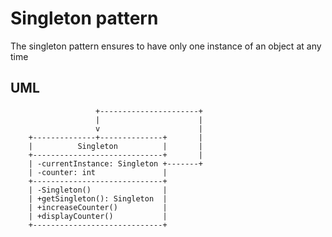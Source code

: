 # Singleton pattern #
The singleton pattern ensures to have only one instance of an object at any time

## UML ##
                       +----------------------+
                       |                      |
                       v                      |
        +--------------+--------------+       |
        |          Singleton          |       |
        +-----------------------------+       |
        | -currentInstance: Singleton +-------+
        | -counter: int               |
        +-----------------------------+
        | -Singleton()                |
        | +getSingleton(): Singleton  |
        | +increaseCounter()          |
        | +displayCounter()           |
        +-----------------------------+

